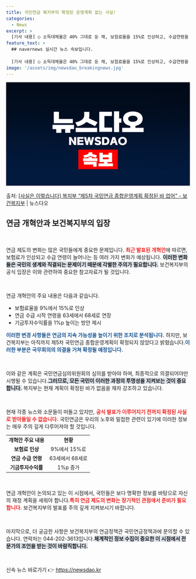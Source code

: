 ```yaml
---
title: 국민연금 복지부의 확정된 운영계획 없는 사실!
categories:
  - News
excerpt: >
  [기사 내용] ○ 소득대체율은 40% 그대로 둔 채, 보험료율을 15%로 인상하고, 수급연령을 68세로 늘리…
feature_text: >
  ## navernews 실시간 뉴스 속보입니다.

  [기사 내용] ○ 소득대체율은 40% 그대로 둔 채, 보험료율을 15%로 인상하고, 수급연령을 68세로 늘리…
image: '/assets/img/newsdao_breakingnews.jpg'
---
```


![뉴스다오 속보](/assets/img/newsdao_breakingnews.jpg)

<p>출처: <a href="https://newsdao.kr/2343" rel="dofollow">[사실은 이렇습니다] 복지부 “제5차 국민연금 종합운영계획 확정된 바 없어” - 보건복지부</a> | 뉴스다오</p>

<h2 data-ke-size="size26">연금 개혁안과 보건복지부의 입장</h2>

<p data-ke-size="size16">&nbsp;</p>

연금 제도의 변화는 많은 국민들에게 중요한 문제입니다. <b><span style="color: #ee2323;">최근 발표된 개혁안</span></b>에 따르면, 보험료가 인상되고 수급 연령이 늘어나는 등 여러 가지 변화가 예상됩니다. <b><span style="background-color: #21538527;">이러한 변화들은 국민의 생계와 직결되는 문제이기 때문에 각별한 주의가 필요합니다.</span></b> 보건복지부의 공식 입장은 이와 관련하여 중요한 참고자료가 될 것입니다.

<p data-ke-size="size16">&nbsp;</p>

연금 개혁안의 주요 내용은 다음과 같습니다.

<ul>
<li>보험료율을 9%에서 15%로 인상</li>
<li>연금 수급 시작 연령을 63세에서 68세로 연장</li>
<li>기금투자수익률을 1%p 높이는 방안 제시</li>
</ul>

<b><span style="color: #1a5490;">이러한 변경 사항들은 연금의 지속 가능성을 높이기 위한 조치로 분석됩니다.</span></b> 하지만, 보건복지부는 아직까지 제5차 국민연금 종합운영계획이 확정되지 않았다고 밝혔습니다.<b><span style="color: #1a5490;">이러한 부분은 국무회의의 의결을 거쳐 확정될 예정입니다.</span></b> 

<p data-ke-size="size16">&nbsp;</p>

이와 같은 계획은 국민연금심의위원회의 심의를 받아야 하며, 최종적으로 의결되어야만 시행될 수 있습니다.<b><span style="background-color: #21538527;">그러므로, 모든 국민이 이러한 과정의 투명성을 지켜보는 것이 중요합니다.</span></b> 복지부는 현재 계획이 확정된 바가 없음을 재차 강조하고 있습니다. 

<p data-ke-size="size16">&nbsp;</p>

현재 각종 뉴스와 소문들이 떠돌고 있지만, <b><span style="color: #ee2323;">공식 발표가 이루어지기 전까지 확정된 사실로 받아들일 수 없습니다.</span></b> 국민연금은 우리의 노후와 밀접한 관련이 있기에 이러한 정보는 매우 주의 깊게 다루어져야 할 것입니다. 

<table>
    <tr>
        <td style="text-align: center; height: 17px;"><b>개혁안 주요 내용</b></td>
        <td style="text-align: center; height: 17px;"><b>현황</b></td>
    </tr>
    <tr>
        <td style="text-align: center; height: 17px;"><b>보험료 인상</b></td>
        <td style="text-align: center; height: 17px;">9%에서 15%로</td>
    </tr>
    <tr>
        <td style="text-align: center; height: 17px;"><b>연금 수급 연령</b></td>
        <td style="text-align: center; height: 17px;">63세에서 68세로</td>
    </tr>
    <tr>
        <td style="text-align: center; height: 17px;"><b>기금투자수익률</b></td>
        <td style="text-align: center; height: 17px;">1%p 증가</td>
    </tr>
</table>

<p data-ke-size="size16">&nbsp;</p>

연금 개혁안이 논의되고 있는 이 시점에서, 국민들은 보다 명확한 정보를 바탕으로 자신의 재정 계획을 세워야 합니다.<b><span style="color: #ee2323;">특히 연금 제도의 변화는 장기적인 관점에서 준비가 필요합니다.</span></b> 보건복지부의 발표를 주의 깊게 지켜보시기 바랍니다. 

<p data-ke-size="size16">&nbsp;</p>

마지막으로, 더 궁금한 사항은 보건복지부의 연금정책관 국민연금정책과에 문의할 수 있습니다. 연락처는 044-202-3613입니다.<b><span style="background-color: #21538527;">체계적인 정보 수집이 중요한 이 시점에서 전문가의 조언을 받는 것이 바람직합니다.</span></b> 

<p data-ke-size="size16">&nbsp;</p> 

신속 뉴스 바로가기 👉 <a href="https://newsdao.kr" rel="dofollow">https://newsdao.kr</a>


